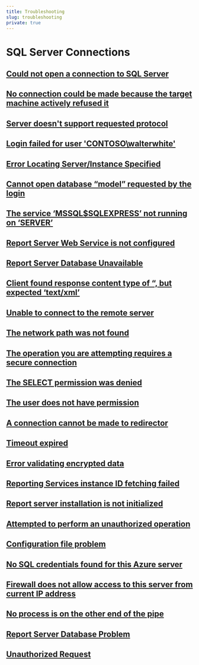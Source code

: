 ```yaml
---
title: Troubleshooting
slug: troubleshooting
private: true
---
```


# SQL Server Connections
## [Could not open a connection to SQL Server](could-not-open-a-connection-to-sql-server.md)
## [No connection could be made because the target machine actively refused it](connection-couldnt-be-made-target-machine-refused-it.md)
## [Server doesn't support requested protocol](server-does-not-support-requested-protocol.md) 
## [Login failed for user 'CONTOSO\walterwhite'](login-failed-for-user.md)
## [Error Locating Server/Instance Specified](error-locating-server-instance-specified.md)
## [Cannot open database “model” requested by the login](cannot-open-database-requested-by-login.md)
## [The service ‘MSSQL$SQLEXPRESS’ not running on ‘SERVER’](service-not-running-on-server.md)
## [Report Server Web Service is not configured](report-server-web-service-not-configured.md)
## [Report Server Database Unavailable](report-server-cannot-open-connection-database.md)
## [Client found response content type of “, but expected ‘text/xml’](report-server-configuration-error.md)
## [Unable to connect to the remote server ](unable-connect-remote-server.md)
## [The network path was not found](network-path-not-found.md)
## [The operation you are attempting requires a secure connection](secure-connection-required.md)
## [The SELECT permission was denied](select-permission-denied.md)
## [The user does not have permission](user-does-not-have-permission.md)
## [A connection cannot be made to redirector](connection-cannot-be-made-to-redirector.md)
## [Timeout expired](timeout-expired.md)
## [Error validating encrypted data](error-validating-encrypted-data.md)
## [Reporting Services instance ID fetching failed](instance-id-fetching-failed.md)
## [Report server installation is not initialized](report-server-installation-not-initialized.md)
## [Attempted to perform an unauthorized operation](attempted-perform-unauthorized-operation.md)
## [Configuration file problem](configuration-file-problem.md)
## [No SQL credentials found for this Azure server](no-sql-credentials-found-azure-server.md)
## [Firewall does not allow access to this server from current IP address](firewall-does-not-allow-access-to-server.md)
## [No process is on the other end of the pipe](no-process-is-on-other-end-pipe.md)
## [Report Server Database Problem](report-server-database-problem.md)
## [Unauthorized Request](unauthorized-request.md)
